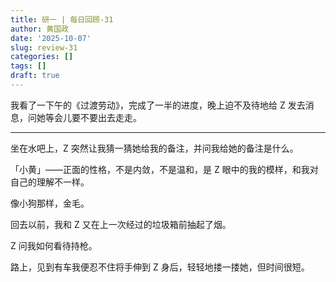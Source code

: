 ```yaml
---
title: 研一 | 每日回顾-31
author: 黄国政
date: '2025-10-07'
slug: review-31
categories: []
tags: []
draft: true
---
```


<!--more-->

我看了一下午的《过渡劳动》，完成了一半的进度，晚上迫不及待地给 Z 发去消息，问她等会儿要不要出去走走。

---

坐在水吧上，Z 突然让我猜一猜她给我的备注，并问我给她的备注是什么。

「小黄」——正面的性格，不是内敛，不是温和，是 Z 眼中的我的模样，和我对自己的理解不一样。

像小狗那样，金毛。

回去以前，我和 Z 又在上一次经过的垃圾箱前抽起了烟。

Z 问我如何看待持枪。

路上，见到有车我便忍不住将手伸到 Z 身后，轻轻地搂一搂她，但时间很短。